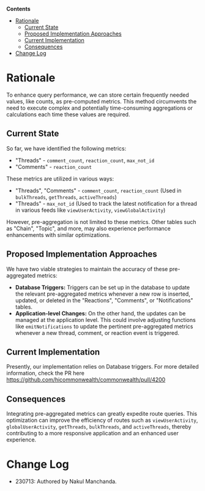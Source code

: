 **Contents**
- [Rationale](#rationale)
  * [Current State](#current-state)
  * [Proposed Implementation Approaches](#proposed-implementation-approaches)
  * [Current Implementation](#current-implementation)
  * [Consequences](#consequences)
- [Change Log](#change-log)

# Rationale

To enhance query performance, we can store certain frequently needed values, like counts, as pre-computed metrics. This method circumvents the need to execute complex and potentially time-consuming aggregations or calculations each time these values are required.

## Current State

So far, we have identified the following metrics:
- "Threads" - `comment_count`, `reaction_count`, `max_not_id`
- "Comments" - `reaction_count`

These metrics are utilized in various ways:
- "Threads", "Comments" - `comment_count`, `reaction_count` (Used in `bulkThreads`, `getThreads`, `activeThreads`)
- "Threads" - `max_not_id` (Used to track the latest notification for a thread in various feeds like `viewUserActivity`, `viewGlobalActivity`)

However, pre-aggregation is not limited to these metrics. Other tables such as "Chain", "Topic", and more, may also experience performance enhancements with similar optimizations.

## Proposed Implementation Approaches

We have two viable strategies to maintain the accuracy of these pre-aggregated metrics:

- **Database Triggers:** Triggers can be set up in the database to update the relevant pre-aggregated metrics whenever a new row is inserted, updated, or deleted in the "Reactions", "Comments", or "Notifications" tables.
- **Application-level Changes:** On the other hand, the updates can be managed at the application level. This could involve adjusting functions like `emitNotifications` to update the pertinent pre-aggregated metrics whenever a new thread, comment, or reaction event is triggered.

## Current Implementation

Presently, our implementation relies on Database triggers. For more detailed information, check the PR here https://github.com/hicommonwealth/commonwealth/pull/4200

## Consequences

Integrating pre-aggregated metrics can greatly expedite route queries. This optimization can improve the efficiency of routes such as `viewUserActivity`, `globalUserActivity`, `getThreads`, `bulkThreads`, and `activeThreads`, thereby contributing to a more responsive application and an enhanced user experience.

# Change Log

- 230713: Authored by Nakul Manchanda.